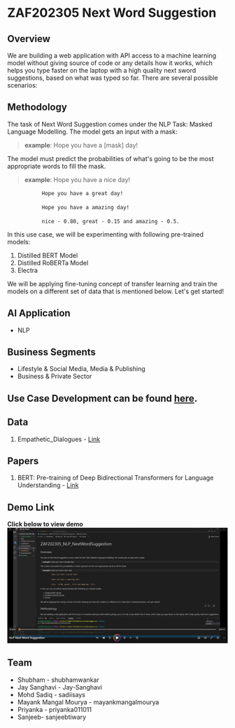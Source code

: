 # ZAF202305 Next Word Suggestion
## Overview

We are building a web application with API access to a machine learning model without giving source of code or any details how it works, which helps you type faster on the laptop with a high quality next sword suggestions, based on what was typed so far. There are several possible scenarios:

## Methodology
The task of Next Word Suggestion comes under the NLP Task: Masked Language Modelling. The model gets an input with a mask:    

> **example**: Hope you have a \[mask] day!     

The model must predict the probabilities of what's going to be the most appropriate  words to fill the mask.     

> **example**: Hope you have a nice day!     

               Hope you have a great day!     
               
               Hope you have a amazing day!     
               
               nice - 0.80, great - 0.15 and amazing - 0.5.    

In this use case, we will be experimenting with following pre-trained models:    
1. Distilled BERT Model
2. Distilled RoBERTa Model
3. Electra    

We will be applying fine-tuning concept of transfer learning and train the models on a different set of data that is mentioned below.
Let's get started!

## AI Application
- NLP

## Business Segments
- Lifestyle & Social Media, Media & Publishing
- Business & Private Sector

## Use Case Development can be found [here](https://docs.google.com/document/d/1V070_FZStj2Sp_UYRbYDVAHzKyz9P5wBXHR2JNOzw6M/edit?usp=sharing).

## Data
1. Empathetic_Dialogues - [Link](https://huggingface.co/datasets/empathetic_dialogues)

## Papers
1. BERT: Pre-training of Deep Bidirectional Transformers for Language Understanding - [Link](https://arxiv.org/abs/1810.04805)

## Demo Link
**Click below to view demo**
[![image](next_word_suggestion_preview.jpg)](https://1drv.ms/v/s!AuQ0zVSghQNegtFDOQq2vwzjZZGJig?e=i4cgee)

## Team
- Shubham - shubhamwankar
- Jay Sanghavi - Jay-Sanghavi
- Mohd Sadiq - sadiisays
- Mayank Mangal Mourya - mayankmangalmourya
- Priyanka - priyanka011011
- Sanjeeb- sanjeebtiwary